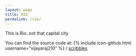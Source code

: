 ```yaml
---
layout: page
title: RIO 
permalink: /rio/
---
```


This is Rio..not that capital city

You can find the source code at:
{% include icon-github.html username="vijayaraj210" %} /
[scribbles](https://github.com/vijayaraj210/scribbles)

